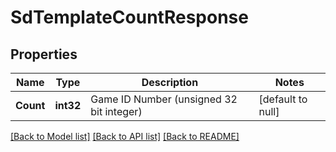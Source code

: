 # SdTemplateCountResponse

## Properties
Name | Type | Description | Notes
------------ | ------------- | ------------- | -------------
**Count** | **int32** | Game ID Number (unsigned 32 bit integer) | [default to null]

[[Back to Model list]](../README.md#documentation-for-models) [[Back to API list]](../README.md#documentation-for-api-endpoints) [[Back to README]](../README.md)


